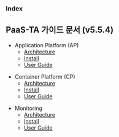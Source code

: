 ### Index

## PaaS-TA 가이드 문서 (v5.5.4)
- Application Platform (AP)  
  - [Architecture](./application_platform/architecture/README.md)  
  - [Install](./application_platform/install/README.md)  
  - [User Guide](./application_platform/user_guide/README.md)  

* Container Platform (CP)  
  * [Architecture](#1)  
  * [Install](#1.1)  
  * [User Guide](#1.1)  
  
+ Monitoring  
  + [Architecture](#1.1)  
  + [Install](#1.1)  
  + [User Guide](#1.1)  
